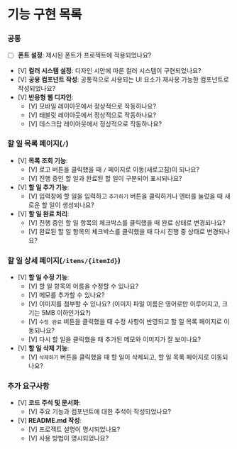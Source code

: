 # 기능 구현 목록
### **공통**

- [ ]  **폰트 설정**: 제시된 폰트가 프로젝트에 적용되었나요?
- [V]  **컬러 시스템 설정**: 디자인 시안에 따른 컬러 시스템이 구현되었나요?
- [V]  **공용 컴포넌트 작성**: 공통적으로 사용되는 UI 요소가 재사용 가능한 컴포넌트로 작성되었나요?
- [V]  **반응형 웹 디자인**:
    - [V]  모바일 레이아웃에서 정상적으로 작동하나요?
    - [V]  태블릿 레이아웃에서 정상적으로 작동하나요?
    - [V]  데스크탑 레이아웃에서 정상적으로 작동하나요?

### **할 일 목록 페이지(`/`)**

- [V]  **목록 조회 기능**:
    - [V]  로고 버튼을 클릭했을 때 `/` 페이지로 이동(새로고침)이 되나요?
    - [V]  진행 중인 할 일과 완료된 할 일이 구분되어 표시되나요?
- [V]  **할 일 추가 기능**:
    - [V]  입력창에 할 일을 입력하고 `추가하기` 버튼을 클릭하거나 엔터를 눌렀을 때 새로운 할 일이 생성되나요?
- [V]  **할 일 완료 처리**:
    - [V]  진행 중인 할 일 항목의 체크박스를 클릭했을 때 완료 상태로 변경되나요?
    - [V]  완료된 할 일 항목의 체크박스를 클릭했을 때 다시 진행 중 상태로 변경되나요?

### **할 일 상세 페이지(`/items/{itemId}`)**

- [V]  **할 일 수정 기능**:
    - [V]  할 일 항목의 이름을 수정할 수 있나요?
    - [V]  메모를 추가할 수 있나요?
    - [V]  이미지를 첨부할 수 있나요? (이미지 파일 이름은 영어로만 이루어지고, 크기는 5MB 이하인가요?)
    - [V]  `수정 완료` 버튼을 클릭했을 때 수정 사항이 반영되고 할 일 목록 페이지로 이동되나요?
    - [V]  다시 할 일을 클릭했을 때 추가된 메모와 이미지가 잘 보이나요?
- [V]  **할 일 삭제 기능**:
    - [V]  `삭제하기` 버튼을 클릭했을 때 할 일이 삭제되고, 할 일 목록 페이지로 이동되나요?

### **추가 요구사항**

- [V]  **코드 주석 및 문서화**:
    - [V]  주요 기능과 컴포넌트에 대한 주석이 작성되었나요?
- [V]  **README.md 작성**:
    - [V]  프로젝트 설명이 명시되었나요?
    - [V]  사용 방법이 명시되었나요?